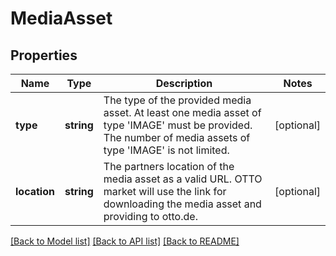 # MediaAsset

## Properties
Name | Type | Description | Notes
------------ | ------------- | ------------- | -------------
**type** | **string** | The type of the provided media asset. At least one media asset of type &#x27;IMAGE&#x27; must be provided. The number of media assets of type &#x27;IMAGE&#x27; is not limited. | [optional] 
**location** | **string** | The partners location of the media asset as a valid URL. OTTO market will use the link for downloading the media asset and providing to otto.de. | [optional] 

[[Back to Model list]](../../README.md#documentation-for-models) [[Back to API list]](../../README.md#documentation-for-api-endpoints) [[Back to README]](../../README.md)

